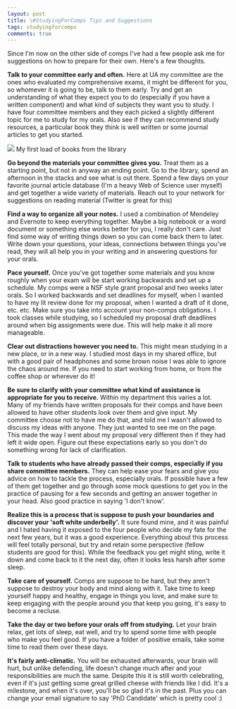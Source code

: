 ```yaml
---
layout: post
title: \#StudyingForComps Tips and Suggestions
tags: studyingforcomps
comments: true
---
```

Since I'm now on the other side of comps I've had a few people ask me for suggestions on how to prepare for their own. Here's a few thoughts.

**Talk to your committee early and often.** Here at UA my committee are the ones who evaluated my comprehensive exams, it might be different for you, so whomever it is going to be, talk to them early. Try and get an understanding of what they expect you to do (especially if you have a written component) and what kind of subjects they want you to study. I have four committee members and they each picked a slightly different topic for me to study for my orals. Also see if they can recommend study resources, a particular book they think is well written or some journal articles to get you started.

![](https://pbs.twimg.com/media/BbTmQ-sCYAAlSu1.jpg)
My first load of books from the library

**Go beyond the materials your committee gives you.** Treat them as a starting point, but not in anyway an ending point. Go to the library, spend an afternoon in the stacks and see what is out there. Spend a few days on your favorite journal article database (I'm a heavy Web of Science user myself) and get together a wide variety of materials. Reach out to your network for suggestions on reading material (Twitter is great for this)

**Find a way to organize all your notes.** I used a combination of Mendeley and Evernote to keep everything together. Maybe a big notebook or a word document or something else works better for you, I really don't care. Just find some way of writing things down so you can come back them to later. Write down your questions, your ideas, connections between things you've read, they will all help you in your writing and in answering questions for your orals. 

**Pace yourself.** Once you've got together some materials and you know roughly when your exam will be start working backwards and set up a schedule. My comps were a NSF style grant proposal and two weeks later orals. So I worked backwards and set deadlines for myself, when I wanted to have my lit review done for my proposal, when I wanted a draft of it done, etc. etc. Make sure you take into account your non-comps obligations. I took classes while studying, so I scheduled my proposal draft deadlines around when big assignments were due. This will help make it all more manageable.

**Clear out distractions however you need to.** This might mean studying in a new place, or in a new way. I studied most days in my shared office, but with a good pair of headphones and some brown noise I was able to ignore the chaos around me. If you need to start working from home, or from the coffee shop or wherever do it!

**Be sure to clarify with your committee what kind of assistance is appropriate for you to receive.** Within my department this varies a lot. Many of my friends have written proposals for their comps and have been allowed to have other students look over them and give input. My committee choose not to have me do that, and told me I wasn't allowed to discuss my ideas with anyone. They just wanted to see me on the page. This made the way I went about my proposal very different then if they had left it wide open. Figure out these expectations early so you don't do something wrong for lack of clarification.

**Talk to students who have already passed their comps, especially if you share committee members.** They can help ease your fears and give you advice on how to tackle the process, especially orals. If possible have a few of them get together and go through some mock questions to get you in the practice of pausing for a few seconds and getting an answer together in your head. Also good practice in saying 'I don't know'.

**Realize this is a process that is suppose to push your boundaries and discover your 'soft white underbelly'.** It sure found mine, and it was painful and I hated having it exposed to the four people who decide my fate for the next few years, but it was a good experience. Everything about this process will feel totally personal, but try and retain some perspective (fellow students are good for this). While the feedback you get might sting, write it down and come back to it the next day, often it looks less harsh after some sleep.

**Take care of yourself.** Comps are suppose to be hard, but they aren't suppose to destroy your body and mind along with it. Take time to keep yourself happy and healthy, engage in things you love, and make sure to keep engaging with the people around you that keep you going, it's easy to become a recluse.

**Take the day or two before your orals off from studying.** Let your brain relax, get lots of sleep, eat well, and try to spend some time with people who make you feel good. If you have a folder of positive emails, take some time to read them over these days.

**It's fairly anti-climatic.** You will be exhausted afterwards, your brain will hurt, but unlike defending, life doesn't change much after and your responsibilities are much the same. Despite this it is still worth celebrating, even if it's just getting some great grilled cheese with friends like I did. It's a milestone, and when it's over, you'll be so glad it's in the past. Plus you can change your email signature to say 'PhD Candidate' which is pretty cool :)
